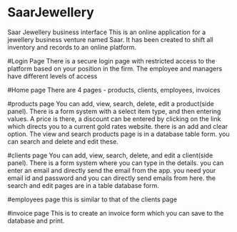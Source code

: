 # SaarJewellery
Saar Jewellery business interface 
This is an online application for a jewellery business venture named Saar. It has been created to shift all inventory and records to an online platform. 

#Login Page 
There is a secure login page with restricted access to the platform based on your position in the firm. The employee and managers have different levels of access

#Home page 
There are 4 pages - products, clients, employees, invoices

#products page 
You can add, view, search, delete, edit a product(side panel). There is a form system with a select item type, and then entering values. A price is there, a discount can be entered by clicking on the link which directs you to a current gold rates website. there is an add and clear option. The view and search products page is in a database table form. you can search and delete and edit these. 

#clients page 
You can add, view, search, delete, and edit a client(side panel). There is a form system where you can type in the details. you can enter an email and directly send the email from the app. you need your email id and password and you can directly send emails from here. the search and edit pages are in a table database form. 

#employees page 
this is similar to that of the clients page

#invoice page 
This is to create an invoice form which you can save to the database and print. 



